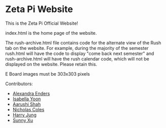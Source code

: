 # Zeta Pi Website

This is the Zeta Pi Official Website!

index.html is the home page of the website.

The rush-archive.html file contains code for the alternate view of the Rush tab on the website. 
For example, during the majority of the semester rush.html will have the code to display "come back next semester"
and rush-archive.html will have the rush calendar code, which will not be displayed on the website.
Please retain this.

E Board images must be 303x303 pixels

Contributors:
- [Alexandra Enders](https://github.com/endersa1)
- [Isabella Yoon](https://github.com/isayoon)
- [Aarushi Shah](https://github.com/aarushis18)
- [Nicholas Coles](https://github.com/colesnic)
- [Harry Jung](https://github.com/harryjng)
- [Sunny Xu](https://github.com/sunnyxu216)
